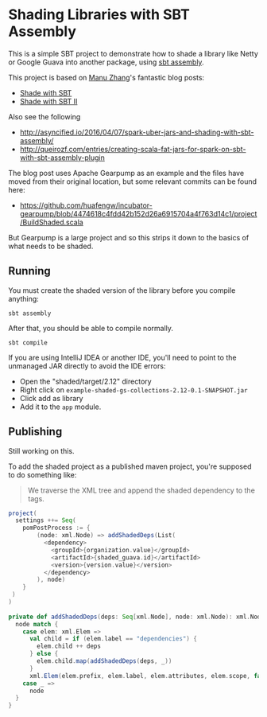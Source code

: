 # Shading Libraries with SBT Assembly

This is a simple SBT project to demonstrate how to shade a library like Netty or Google Guava into another package, using [sbt assembly](https://github.com/sbt/sbt-assembly#shading). 

This project is based on [Manu Zhang](https://twitter.com/manuzhang)'s fantastic blog posts:
 
* [Shade with SBT](https://manuzhang.github.io/2016/10/15/shading.html)
* [Shade with SBT II](https://manuzhang.github.io/2016/11/12/shading-2.html)

Also see the following

* http://asyncified.io/2016/04/07/spark-uber-jars-and-shading-with-sbt-assembly/
* http://queirozf.com/entries/creating-scala-fat-jars-for-spark-on-sbt-with-sbt-assembly-plugin

The blog post uses Apache Gearpump as an example and the files have moved from their original location, but some relevant commits can be found here:

*  https://github.com/huafengw/incubator-gearpump/blob/4474618c4fdd42b152d26a6915704a4f763d14c1/project/BuildShaded.scala

But Gearpump is a large project and so this strips it down to the basics of what needs to be shaded.

## Running

You must create the shaded version of the library before you compile anything:

```
sbt assembly
```

After that, you should be able to compile normally.

```
sbt compile
```

If you are using IntelliJ IDEA or another IDE, you'll need to point to the unmanaged JAR directly to avoid the IDE errors:
 
* Open the "shaded/target/2.12" directory
* Right click on `example-shaded-gs-collections-2.12-0.1-SNAPSHOT.jar`
* Click add as library
* Add it to the `app` module.

## Publishing

Still working on this.

To add the shaded project as a published maven project, you're supposed to do something like:

> We traverse the XML tree and append the shaded dependency to the <dependencies></dependencies> tags.

```scala
project(
  settings ++= Seq(
    pomPostProcess := {
        (node: xml.Node) => addShadedDeps(List(
          <dependency>
            <groupId>{organization.value}</groupId>
            <artifactId>{shaded_guava.id}</artifactId>
            <version>{version.value}</version>
          </dependency>
        ), node)
    }
 )
)
 
private def addShadedDeps(deps: Seq[xml.Node], node: xml.Node): xml.Node = {
  node match {
    case elem: xml.Elem =>
      val child = if (elem.label == "dependencies") {
        elem.child ++ deps
      } else {
        elem.child.map(addShadedDeps(deps, _))
      }
      xml.Elem(elem.prefix, elem.label, elem.attributes, elem.scope, false, child: _*)
    case _ =>
      node
  }
} 
```
